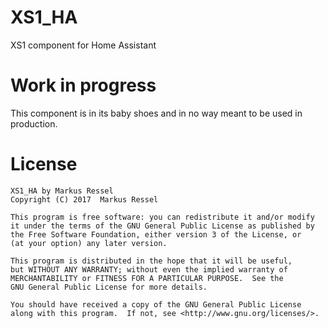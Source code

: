 # XS1_HA
XS1 component for Home Assistant

# Work in progress
This component is in its baby shoes and in no way meant to be used in production.

# License
    XS1_HA by Markus Ressel
    Copyright (C) 2017  Markus Ressel

    This program is free software: you can redistribute it and/or modify
    it under the terms of the GNU General Public License as published by
    the Free Software Foundation, either version 3 of the License, or
    (at your option) any later version.

    This program is distributed in the hope that it will be useful,
    but WITHOUT ANY WARRANTY; without even the implied warranty of
    MERCHANTABILITY or FITNESS FOR A PARTICULAR PURPOSE.  See the
    GNU General Public License for more details.

    You should have received a copy of the GNU General Public License
    along with this program.  If not, see <http://www.gnu.org/licenses/>.
